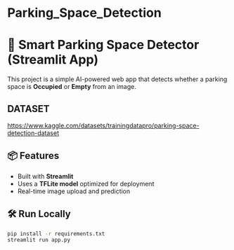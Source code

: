 # Parking_Space_Detection
# 🚗 Smart Parking Space Detector (Streamlit App)

This project is a simple AI-powered web app that detects whether a parking space is **Occupied** or **Empty** from an image.

## DATASET
https://www.kaggle.com/datasets/trainingdatapro/parking-space-detection-dataset

## 📦 Features
- Built with **Streamlit**
- Uses a **TFLite model** optimized for deployment
- Real-time image upload and prediction

## 🛠️ Run Locally

```bash
pip install -r requirements.txt
streamlit run app.py

